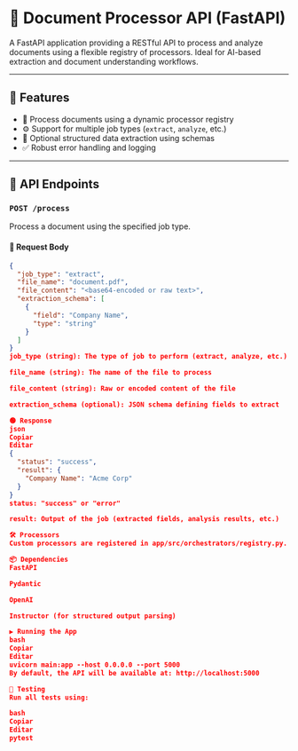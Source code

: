 # 📄 Document Processor API (FastAPI)

A FastAPI application providing a RESTful API to process and analyze documents using a flexible registry of processors. Ideal for AI-based extraction and document understanding workflows.

---

## 🚀 Features

- 📁 Process documents using a dynamic processor registry
- ⚙️ Support for multiple job types (`extract`, `analyze`, etc.)
- 🧠 Optional structured data extraction using schemas
- ✅ Robust error handling and logging

---

## 📡 API Endpoints

### `POST /process`

Process a document using the specified job type.

#### 🔷 Request Body

```json
{
  "job_type": "extract",
  "file_name": "document.pdf",
  "file_content": "<base64-encoded or raw text>",
  "extraction_schema": [ 
    {
      "field": "Company Name",
      "type": "string"
    }
  ]
}
job_type (string): The type of job to perform (extract, analyze, etc.)

file_name (string): The name of the file to process

file_content (string): Raw or encoded content of the file

extraction_schema (optional): JSON schema defining fields to extract

🟢 Response
json
Copiar
Editar
{
  "status": "success",
  "result": {
    "Company Name": "Acme Corp"
  }
}
status: "success" or "error"

result: Output of the job (extracted fields, analysis results, etc.)

🛠️ Processors
Custom processors are registered in app/src/orchestrators/registry.py. Each processor maps a job_type to a specific document-handling strategy.

📦 Dependencies
FastAPI

Pydantic

OpenAI

Instructor (for structured output parsing)

▶️ Running the App
bash
Copiar
Editar
uvicorn main:app --host 0.0.0.0 --port 5000
By default, the API will be available at: http://localhost:5000

🧪 Testing
Run all tests using:

bash
Copiar
Editar
pytest
